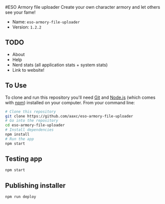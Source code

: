 #ESO Armory file uploader
Create your own character armory and let others see your fame!

- Name: `eso-armory-file-uploader`
- Version: `1.2.2`

## TODO

- About
- Help
- Nerd stats (all application stats + system stats)
- Link to website!

## To Use

To clone and run this repository you'll need [Git](https://git-scm.com) and [Node.js](https://nodejs.org/en/download/) (which comes with [npm](http://npmjs.com)) installed on your computer. From your command line:

```bash
# Clone this repository
git clone https://github.com/aaxc/eso-armory-file-uploader
# Go into the repository
cd eso-armory-file-uploader
# Install dependencies
npm install
# Run the app
npm start
```

## Testing app

```bash
npm start
```

## Publishing installer

```bash
npm run deploy
```
